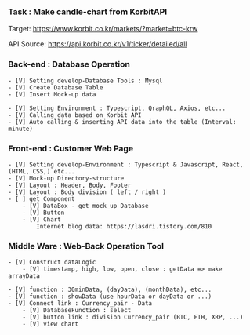 ### Task : Make candle-chart from KorbitAPI

Target:
https://www.korbit.co.kr/markets/?market=btc-krw

API Source:
https://api.korbit.co.kr/v1/ticker/detailed/all


### Back-end : Database Operation

    - [V] Setting develop-Database Tools : Mysql
    - [V] Create Database Table
    - [V] Insert Mock-up data
    
    - [V] Setting Environment : Typescript, QraphQL, Axios, etc...
    - [V] Calling data based on Korbit API
    - [V] Auto calling & inserting API data into the table (Interval: minute)


### Front-end : Customer Web Page
    - [V] Setting develop-Environment : Typescript & Javascript, React, (HTML, CSS,) etc...
    - [V] Mock-up Directory-structure
    - [V] Layout : Header, Body, Footer
    - [V] Layout : Body division ( left / right )
    - [ ] get Component
        - [V] DataBox - get mock_up Database
        - [V] Button
        - [V] Chart
            Internet blog data: https://lasdri.tistory.com/810
    

### Middle Ware : Web-Back Operation Tool
    - [V] Construct dataLogic
        - [V] timestamp, high, low, open, close : getData => make arrayData

    - [V] function : 30minData, (dayData), (monthData), etc...
    - [V] function : showData (use hourData or dayData or ...)
    - [V] Connect link : Currency_pair - Data
        - [V] DatabaseFunction : select
        - [V] button link : division Currency_pair (BTC, ETH, XRP, ...)
        - [V] view chart